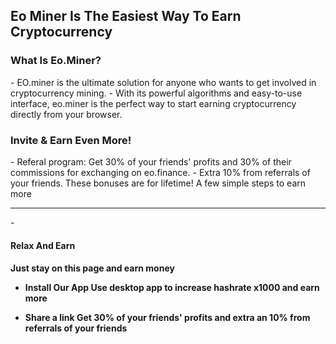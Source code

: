 <h2>Eo Miner Is The Easiest Way To Earn Cryptocurrency</h2>
<h3>What Is Eo.Miner?</h3>
- EO.miner is the ultimate solution for anyone who wants to get involved in cryptocurrency mining. 
- With its powerful algorithms and easy-to-use interface, eo.miner is the perfect way to start earning cryptocurrency directly from your browser.
<h3> Invite & Earn Even More!</h3>
- Referal program: Get 30% of your friends' profits and 30% of their commissions for exchanging on eo.finance. 
- Extra 10% from referrals of your friends. These bonuses are for lifetime!
A few simple steps to earn more

<hr>
- <h4>Relax And Earn<h4>
  Just stay on this page and earn money

- Install Our App
Use desktop app to increase hashrate x1000 and earn more

- Share a link
Get 30% of your friends' profits and extra an 10% from referrals of your friends
